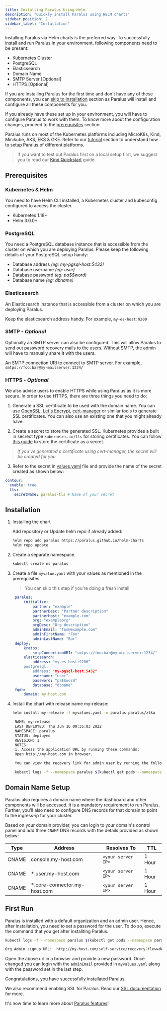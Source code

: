 ```yaml
---
title: Installing Paralus Using Helm
description: "Quickly install Paralus using HELM charts"
sidebar_position: 2
sidebar_label: "Installation"
---
```


Installing Paralus via Helm charts is the preferred way. To successfully install and run Paralus in your environment, following components need to be present:

- Kubernetes Cluster
- PostgreSQL
- Elasticsearch
- Domain Name
- SMTP Server [Optional]
- HTTPS [Optional]

If you are installing Paralus for the first time and don't have any of these components, you can [skip to installation](#installation) section as Paralus will install and configure all these components for you.

If you already have these set up in your environment, you will have to configure Paralus to work with them. To know more about the configuration changes, proceed to the [prerequisites](#prerequisites) section.

Paralus runs on most of the Kubernetes platforms including MicroK8s, Kind, Minikube, AKS, EKS & GKE. Refer to our [tutorial](/docs/quickstart) section to understand how to setup Paralus of different platforms.

> If you want to test out Paralus first on a local setup first, we suggest you to read our [Kind Quickstart](/blog/kind-quickstart) guide.

## Prerequisites

### Kubernetes & Helm

You need to have Helm CLI installed, a Kubernetes cluster and kubeconfig configured to access the cluster.

- Kubernetes 1.18+
- Helm 3.0.0+

### PostgreSQL

You need a PostgreSQL database instance that is accessible from the cluster on which you are deploying Paralus. Please keep the following details of your PostgreSQL setup handy:

- Database address _(eg: my-pgsql-host:5432)_
- Database username _(eg: user)_
- Database password _(eg: pa$$word)_
- Database name _(eg: dbname)_

### Elasticsearch

An Elasticsearch instance that is accessible from a cluster on which you are deploying Paralus.

Keep the elasticsearch address handy. For example, `my-es-host:9200`

### SMTP - _Optional_

Optionally an SMTP server can also be configured. This will allow Paralus to send out password recovery mails to the users. Without SMTP, the admin will have to manually share it with the users.

An SMTP connection URI to connect to SMTP server. For example, `smtps://foo:bar@my-mailserver:1234/`

### HTTPS - _Optional_

We also advise users to enable HTTPS while using Paralus as it is more secure. In order to use HTTPS, there are three things you need to do:

1. Generate a SSL certificate to be used with the domain name. You can use [OpenSSL](https://github.com/openssl/openssl), [Let's Encrypt](https://github.com/letsencrypt), [cert-manager](https://github.com/cert-manager/cert-manager) or similar tools to generate SSL certificates. You can also use an existing one that you might already have.

2. Create a secret to store the generated SSL. Kubernetes provides a built in secrect type `kubernetes.io/tls` for storing certificates. You can follow [this guide](https://kubernetes.io/docs/concepts/configuration/secret/#tls-secrets) to store the certificate as a secret.

> _If you've generated a certificate using cert-manager, the secret will be created for you._

3. Refer to the secret in [values.yaml](https://github.com/paralus/helm-charts/blob/main/charts/ztka/values.yaml#L231-L237) file and provide the name of the secret created as shown below:

```yaml
contour:
  enable: true
  tls:
    secretName: paralus-tls # Name of your secret
```

## Installation

1. Installing the chart

   Add repository or Update helm repo if already added:

   ```bash
   helm repo add paralus https://paralus.github.io/helm-charts
   helm repo update
   ```

2. Create a separate namespace.

   ```bash
   kubectl create ns paralus
   ```

3. Create a file `myvalue.yaml` with your values as mentioned in the prerequisites.

   > You can skip this step if you're doing a fresh install

   ```yaml
    paralus:
        initialize:
            partner: "example"
            partnerDesc: "Partner description"
            partnerHost: "example.com"
            org: "exampleorg"
            orgDesc: "Org description"
            adminEmail: "foo@example.com"
            adminFirstName: "Foo"
            adminLastName: "Bar"
    deploy:
        kratos:
            smtpConnectionURI: "smtps://foo:bar@my-mailserver:1234/"
        elasticsearch:
            address: "my-es-host:9200”
        postgresql:
            address: "my-pgsql-host:5432"
            username: "user"
            password: "pa$$word"
            database: "dbname"
    fqdn:
        domain: my-host.com
   ```

4. Install the chart with release name my-release:

   ```bash
   helm install my-release -f myvalues.yaml -n paralus paralus/ztka

    NAME: my-release
    LAST DEPLOYED: Thu Jun 16 09:35:03 2022
    NAMESPACE: paralus
    STATUS: deployed
    REVISION: 1
    NOTES:
    1. Access the application URL by running these commands:
    Open http://my-host.com in browser.

    You can view the recovery link for admin user by running the following command once all the pods are running:

    kubectl logs -f --namespace paralus $(kubectl get pods --namespace paralus -l app.kubernetes.io/name='paralus' -o jsonpath='{ .items[0].metadata.name }') initialize | grep 'Org Admin signup URL:'

   ```

## Domain Name Setup

Paralus also requires a domain name where the dashboard and other components will be accessed. It is a mandatory requirement to run Paralus. Further, you'll also need to configure DNS records for that domain to point to the ingress-ip for your cluster.

Based on your domain provider, you can login to your domain's control panel and add three `CNAME` DNS records with the details provided as shown below:

| Type  | Address                               | Resolves To | TTL    |
| ----- | ------------------------------------- | ----------- | ------ |
| CNAME | console.my-host.com                   | `<your server IP>` | 1 Hour |
| CNAME | \*.user.my-host.com                   | `<your server IP>` | 1 Hour |
| CNAME | \*.core-connector.my-host.com         | `<your server IP>` | 1 Hour |

## First Run

Paralus is installed with a default organization and an admin user. Hence, after installation, you need to set a password for the user. To do so, execute the command that you get after installting Paralus.

```bash
kubectl logs -f --namespace paralus $(kubectl get pods --namespace paralus -l app.kubernetes.io/name='paralus' -o jsonpath='{ .items[0].metadata.name }') initialize | grep 'Org Admin signup URL:'

Org Admin signup URL:  http://my-host.com/self-service/recovery?flow=de34efa4-934e-4916-8d3f-a1c6ce65ba39&token=IYJFI5vbORhGnz81gCjK7kucDVoiuQ7j
```

Open the above url in a browser and provide a new password. Once changed you can login with the `adminEmail` provided in `myvalues.yaml` along with the password set in the last step.

Congratulations, you have successfully installated Paralus.

We also recommend enabling SSL for Paralus. Read our [SSL documentation](../ssl-setup/) for more.

It's now time to learn more about [Paralus features](../usage/)!
